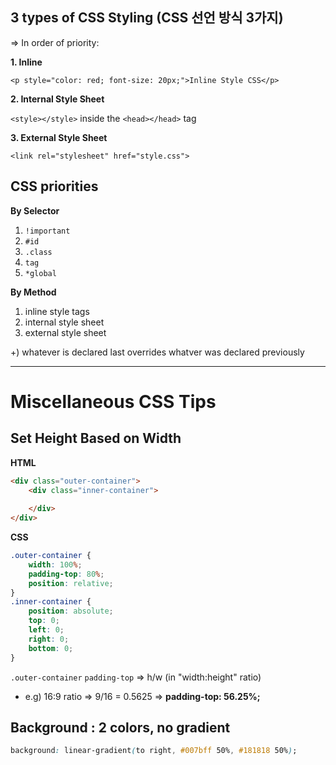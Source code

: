 

## 3 types of CSS Styling (CSS 선언 방식 3가지)

=> In order of priority:

__1. Inline__

`<p style="color: red; font-size: 20px;">Inline Style CSS</p>`

__2. Internal Style Sheet__

`<style></style>` inside the `<head></head>` tag

__3. External Style Sheet__

`<link rel="stylesheet" href="style.css">`





## CSS priorities

__By Selector__

1. `!important`
2. `#id`
3. `.class`
4. `tag`
5. `*global`

__By Method__

1. inline style tags
2. internal style sheet
3. external style sheet

+) whatever is declared last overrides whatver was declared previously













_______

# Miscellaneous CSS Tips



## Set Height Based on Width

__HTML__

```html
<div class="outer-container">
    <div class="inner-container">
        
    </div>
</div>
```

**CSS**

```css
.outer-container {
    width: 100%;
    padding-top: 80%;
    position: relative;
}
.inner-container {
    position: absolute;
    top: 0;
    left: 0;
    right: 0;
    bottom: 0;
}
```

`.outer-container` `padding-top` => h/w (in "width:height" ratio)

- e.g) 16:9 ratio => 9/16 = 0.5625 => **padding-top: 56.25%;**





## Background : 2 colors, no gradient

```css
background: linear-gradient(to right, #007bff 50%, #181818 50%);
```





